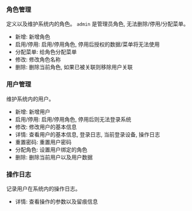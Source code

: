 ### 角色管理

定义以及维护系统内的角色。 `admin` 是管理员角色, 无法删除/停用/分配菜单。

* 新增: 新增角色
* 启用/停用: 启用/停用角色, 停用后授权的数据/菜单将无法使用
* 分配菜单: 给角色分配菜单
* 修改: 修改角色名称
* 删除: 删除当前角色, 如果已被关联则移除用户关联

### 用户管理

维护系统内的用户。

* 新增: 新增用户
* 启用/停用: 启用/停用角色, 停用后则无法登录系统
* 修改: 修改用户的基本信息
* 详情: 查看用户的基本信息, 登录日志, 当前登录设备, 操作日志
* 重置密码: 重置用户密码
* 分配角色: 设置用户绑定的角色
* 删除: 删除当前用户以及用户数据

### 操作日志

记录用户在系统内的操作日志。

* 详情: 查看操作的参数以及留痕信息
